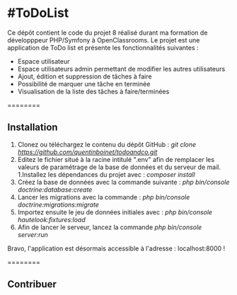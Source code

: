 #ToDoList
========

Ce dépôt contient le code du projet 8 réalisé durant ma formation de développpeur PHP/Symfony à OpenClassrooms.
Le projet est une application de ToDo list et présente les fonctionnalités suivantes :
* Espace utilisateur
* Espace utilisateurs admin permettant de modifier les autres utilisateurs
* Ajout, édition et suppression de tâches à faire
* Possibilité de marquer une tâche en terminée
* Visualisation de la liste des tâches à faire/terminées

========

## Installation

1. Clonez ou téléchargez le contenu du dépôt GitHub : <i>git clone https://github.com/quentinboinet/todoandco.git</i>
1. Editez le fichier situé à la racine intitulé ".env" afin de remplacer les valeurs de paramétrage de la base de données et du serveur de mail.
1.Installez les dépendances du projet avec : <i>composer install</i>
1. Créez la base de données avec la commande suivante : <i>php bin/console doctrine:database:create</i>
1. Lancer les migrations avec la commande : <i>php bin/console doctrine:migrations:migrate</i>
1. Importez ensuite le jeu de données initiales avec : <i>php bin/console hautelook:fixtures:load</i>
1. Afin de lancer le serveur, lancez la commande <i>php bin/console server:run</i>

Bravo, l'application est désormais accessible à l'adresse : localhost:8000 !

========

## Contribuer
